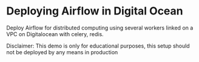 # Deploying Airflow in Digital Ocean

Deploy Airflow for distributed computing using several workers linked on a VPC on Digitalocean
with celery, redis.

Disclaimer: This demo is only for educational purposes, this setup should not be deployed by any means in production
